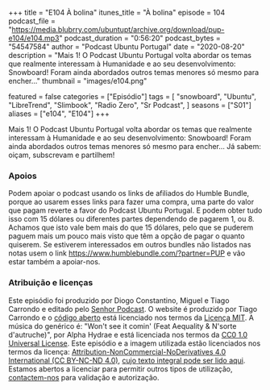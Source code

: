 +++
title = "E104 À bolina"
itunes_title = "À bolina"
episode = 104
podcast_file = "https://media.blubrry.com/ubuntupt/archive.org/download/pup-e104/e104.mp3"
podcast_duration = "0:56:20"
podcast_bytes = "54547584"
author = "Podcast Ubuntu Portugal"
date = "2020-08-20"
description = "Mais 1! O Podcast Ubuntu Portugal volta abordar os temas que realmente interessam à Humanidade e ao seu desenvolvimento: Snowboard! Foram ainda abordados outros temas menores só mesmo para encher…"
thumbnail = "images/e104.png"

featured = false
categories = ["Episódio"]
tags = [
  "snowboard",
  "Ubuntu",
  "LibreTrend",
  "Slimbook",
  "Radio Zero",
  "Sr Podcast",
]
seasons = ["S01"]
aliases = ["e104", "E104"]
+++

Mais 1! O Podcast Ubuntu Portugal volta abordar os temas que realmente interessam à Humanidade e ao seu desenvolvimento: Snowboard! Foram ainda abordados outros temas menores só mesmo para encher…
Já sabem: oiçam, subscrevam e partilhem!


### Apoios
Podem apoiar o podcast usando os links de afiliados do Humble Bundle, porque ao usarem esses links para fazer uma compra, uma parte do valor que pagam reverte a favor do Podcast Ubuntu Portugal.
E podem obter tudo isso com 15 dólares ou diferentes partes dependendo de pagarem 1, ou 8.
Achamos que isto vale bem mais do que 15 dólares, pelo que se puderem paguem mais um pouco mais visto que têm a opção de pagar o quanto quiserem.
Se estiverem interessados em outros bundles não listados nas notas usem o link https://www.humblebundle.com/?partner=PUP e vão estar também a apoiar-nos.

### Atribuição e licenças
Este episódio foi produzido por Diogo Constantino, Miguel e Tiago Carrondo e editado pelo [Senhor Podcast](https://senhorpodcast.pt/).
O website é produzido por Tiago Carrondo e o [código aberto](https://gitlab.com/podcastubuntuportugal/website) está licenciado nos termos da [Licença MIT](https://gitlab.com/podcastubuntuportugal/website/main/LICENSE).
A música do genérico é: "Won't see it comin' (Feat Aequality & N'sorte d'autruche)", por Alpha Hydrae e está licenciada nos termos da [CC0 1.0 Universal License](https://creativecommons.org/publicdomain/zero/1.0/).
Este episódio e a imagem utilizada estão licenciados nos termos da licença: [Attribution-NonCommercial-NoDerivatives 4.0 International (CC BY-NC-ND 4.0)](https://creativecommons.org/licenses/by-nc-nd/4.0/), [cujo texto integral pode ser lido aqui](https://creativecommons.org/licenses/by-nc-nd/4.0/legalcode). Estamos abertos a licenciar para permitir outros tipos de utilização, [contactem-nos](https://podcastubuntuportugal.org/contactos) para validação e autorização.

